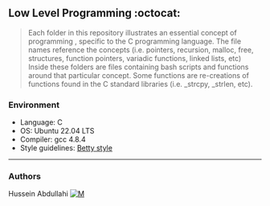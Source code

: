 ## Low Level Programming :octocat:
> Each folder in this repository illustrates an essential concept of programming ,
> specific to the C programming language. The file names reference the concepts
> (i.e. pointers, recursion, malloc, free, structures, function pointers, variadic
> functions, linked lists, etc) Inside these folders are files containing bash
> scripts and functions around that particular concept. Some functions are
> re-creations of functions found in the C standard libraries (i.e. _strcpy, _strlen,
> etc).

### Environment
* Language: C
* OS: Ubuntu 22.04 LTS
* Compiler: gcc 4.8.4
* Style guidelines: [Betty style](https://github.com/Betty/wiki)

---
### Authors
Hussein Abdullahi [![M](https://upload.wikimedia.org/wikipedia/fr/thumb/c/c8/Twitter_Bird.svg/30px-Twitter_Bird.svg.png)](https://twitter.com/swiftsmart491)
